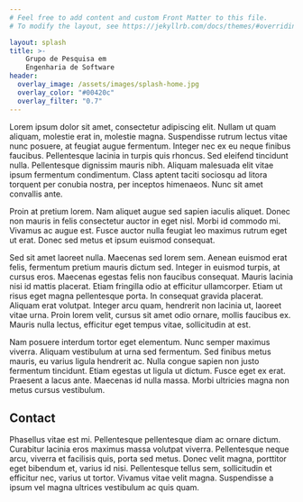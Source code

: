 ```yaml
---
# Feel free to add content and custom Front Matter to this file.
# To modify the layout, see https://jekyllrb.com/docs/themes/#overriding-theme-defaults

layout: splash
title: >-
    Grupo de Pesquisa em
    Engenharia de Software
header:
  overlay_image: /assets/images/splash-home.jpg
  overlay_color: "#00420c"
  overlay_filter: "0.7"
---
```


Lorem ipsum dolor sit amet, consectetur adipiscing elit. Nullam ut quam aliquam, molestie erat in, molestie magna. Suspendisse rutrum lectus vitae nunc posuere, at feugiat augue fermentum. Integer nec ex eu neque finibus faucibus. Pellentesque lacinia in turpis quis rhoncus. Sed eleifend tincidunt nulla. Pellentesque dignissim mauris nibh. Aliquam malesuada elit vitae ipsum fermentum condimentum. Class aptent taciti sociosqu ad litora torquent per conubia nostra, per inceptos himenaeos. Nunc sit amet convallis ante.

Proin at pretium lorem. Nam aliquet augue sed sapien iaculis aliquet. Donec non mauris in felis consectetur auctor in eget nisl. Morbi id commodo mi. Vivamus ac augue est. Fusce auctor nulla feugiat leo maximus rutrum eget ut erat. Donec sed metus et ipsum euismod consequat.

Sed sit amet laoreet nulla. Maecenas sed lorem sem. Aenean euismod erat felis, fermentum pretium mauris dictum sed. Integer in euismod turpis, at cursus eros. Maecenas egestas felis non faucibus consequat. Mauris lacinia nisi id mattis placerat. Etiam fringilla odio at efficitur ullamcorper. Etiam ut risus eget magna pellentesque porta. In consequat gravida placerat. Aliquam erat volutpat. Integer arcu quam, hendrerit non lacinia ut, laoreet vitae urna. Proin lorem velit, cursus sit amet odio ornare, mollis faucibus ex. Mauris nulla lectus, efficitur eget tempus vitae, sollicitudin at est.

Nam posuere interdum tortor eget elementum. Nunc semper maximus viverra. Aliquam vestibulum at urna sed fermentum. Sed finibus metus mauris, eu varius ligula hendrerit ac. Nulla congue sapien non justo fermentum tincidunt. Etiam egestas ut ligula ut dictum. Fusce eget ex erat. Praesent a lacus ante. Maecenas id nulla massa. Morbi ultricies magna non metus cursus vestibulum.

## Contact

Phasellus vitae est mi. Pellentesque pellentesque diam ac ornare dictum. Curabitur lacinia eros maximus massa volutpat viverra. Pellentesque neque arcu, viverra et facilisis quis, porta sed metus. Donec velit magna, porttitor eget bibendum et, varius id nisi. Pellentesque tellus sem, sollicitudin et efficitur nec, varius ut tortor. Vivamus vitae velit magna. Suspendisse a ipsum vel magna ultrices vestibulum ac quis quam. 
